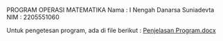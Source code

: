PROGRAM OPERASI MATEMATIKA
Nama : I Nengah Danarsa Suniadevta
NIM : 2205551060

Untuk pengetesan program, ada di file berikut : 
[Penjelasan Program.docx](https://github.com/devtadanarsa/OperasiMatematika/files/9794561/Penjelasan.Program.docx)
